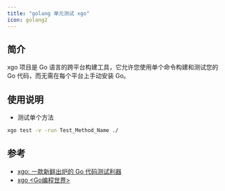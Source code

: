 ```yaml
---
title: "golang 单元测试 xgo"
icon: golang2
---
```


## 简介

xgo 项目是 Go 语言的跨平台构建工具，它允许您使用单个命令构建和测试您的 Go 代码，而无需在每个平台上手动安装 Go。

## 使用说明

- 测试单个方法

```sh
xgo test -v -run Test_Method_Name ./
```

## 参考

- [xgo: 一款新鲜出炉的 Go 代码测试利器](https://juejin.cn/post/7371280074127638567)
- [xgo <Go编程世界>](https://mp.weixin.qq.com/s/ry8wcH0Ta6NPsmFyQnbGaA)
